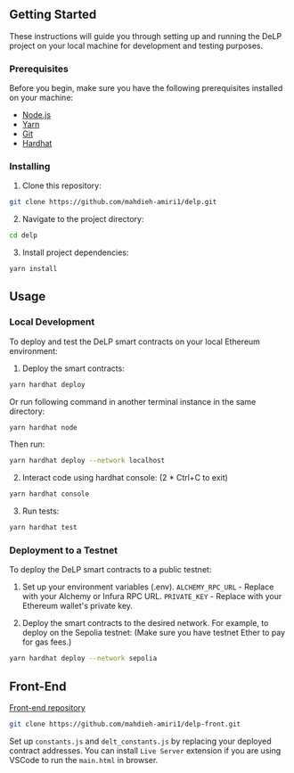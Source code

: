 ## Getting Started

These instructions will guide you through setting up and running the DeLP project on your local machine for development and testing purposes.

### Prerequisites

Before you begin, make sure you have the following prerequisites installed on your machine:

- [Node.js](https://nodejs.org/)
- [Yarn](https://yarnpkg.com/)
- [Git](https://git-scm.com/)
- [Hardhat](https://hardhat.org/)

### Installing

1. Clone this repository:

```bash
git clone https://github.com/mahdieh-amiri1/delp.git
```

2. Navigate to the project directory:

  ```bash
  cd delp
   ```


3. Install project dependencies:

  ```bash
  yarn install
  ```

## Usage
### Local Development
To deploy and test the DeLP smart contracts on your local Ethereum environment:

1. Deploy the smart contracts:

  ```bash
  yarn hardhat deploy
  ```

  Or run following command in another terminal instance in the same directory:

  ```bash
  yarn hardhat node
  ```

Then run:

  ```bash
  yarn hardhat deploy --network localhost
  ```

2. Interact code using hardhat console: (2 * Ctrl+C to exit)

  ```bash
  yarn hardhat console
  ```

3. Run tests:

  ```bash
  yarn hardhat test
  ```

### Deployment to a Testnet
To deploy the DeLP smart contracts to a public testnet:

1. Set up your environment variables (.env).
  `ALCHEMY_RPC_URL` - Replace with your Alchemy or Infura RPC URL.
  `PRIVATE_KEY` - Replace with your Ethereum wallet's private key.

2. Deploy the smart contracts to the desired network. For example, to deploy on the Sepolia testnet:
(Make sure you have testnet Ether to pay for gas fees.)

  ```bash
  yarn hardhat deploy --network sepolia
  ```

## Front-End
[Front-end repository](https://github.com/mahdieh-amiri1/delp-front)

```bash
git clone https://github.com/mahdieh-amiri1/delp-front.git
```
Set up `constants.js` and `delt_constants.js` by replacing your deployed contract addresses.
You can install `Live Server` extension if you are using VSCode to run the `main.html` in browser.
